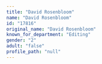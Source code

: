 ```yaml
---
title: "David Rosenbloom"
name: "David Rosenbloom"
id: "17816"
original_name: "David Rosenbloom"
known_for_department: "Editing"
gender: "2"
adult: "false"
profile_path: "null"
---
```

